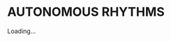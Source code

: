 # AUTONOMOUS RHYTHMS

<html>

<div id="stellated-loading" class="outline">Loading...</div>
<p></p>
<div id="tracks"></div>

<script src="/static/js/microne.js"></script>
<script type="module" defer src="/static/js/hyper.js"></script>

</html>
